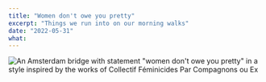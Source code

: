 ```yaml
---
title: "Women don't owe you pretty"
excerpt: "Things we run into on our morning walks"
date: "2022-05-31"
what:
---
```

![An Amsterdam bridge with statement "women don't owe you pretty" in a style inspired by the works of Collectif Féminicides Par Compagnons ou Ex](https://res.cloudinary.com/dbi2zounq/image/upload/v1654010956/zinzy.website/dh893nuiqdnu1i2e12.jpg)